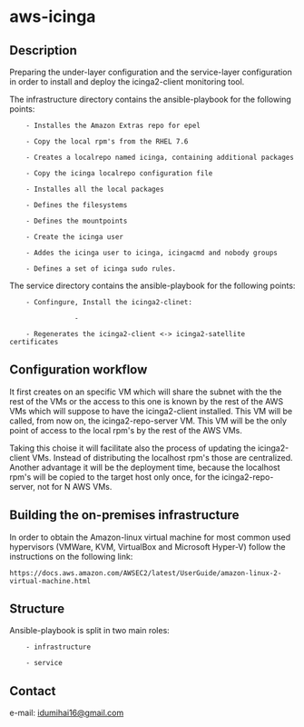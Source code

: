 # aws-icinga

## Description

Preparing the under-layer configuration and the service-layer configuration in order to install and deploy the icinga2-client monitoring tool.

The infrastructure directory contains the ansible-playbook for the following points:

		- Installes the Amazon Extras repo for epel

		- Copy the local rpm's from the RHEL 7.6

		- Creates a localrepo named icinga, containing additional packages

		- Copy the icinga localrepo configuration file

		- Installes all the local packages

		- Defines the filesystems

		- Defines the mountpoints

		- Create the icinga user

		- Addes the icinga user to icinga, icingacmd and nobody groups

		- Defines a set of icinga sudo rules.

The service directory contains the ansible-playbook for the following points:
		
		- Confingure, Install the icinga2-clinet:

					-
	
		- Regenerates the icinga2-client <-> icinga2-satellite certificates

## Configuration workflow

It first creates on an specific VM which will share the subnet with the the rest of the VMs or the access to this one is known by the rest of the AWS VMs which will suppose to have the icinga2-client installed. This VM will be called, from now on, the icinga2-repo-server VM. This VM will be the only point of access to the local rpm's by the rest of the AWS VMs. 

Taking this choise it will facilitate also the process of updating the icinga2-client VMs. Instead of distributing the localhost rpm's those are centralized. Another advantage it will be the deployment time, because the localhost rpm's will be copied to the target host only once, for the icinga2-repo-server, not for N AWS VMs.



## Building the on-premises infrastructure

In order to obtain the Amazon-linux virtual machine for most common used hypervisors (VMWare, KVM, VirtualBox and Microsoft Hyper-V) follow the instructions on the following link:
```
https://docs.aws.amazon.com/AWSEC2/latest/UserGuide/amazon-linux-2-virtual-machine.html
```



## Structure

Ansible-playbook is split in two main roles:
		
		- infrastructure
	
		- service


## Contact

e-mail: idumihai16@gmail.com

